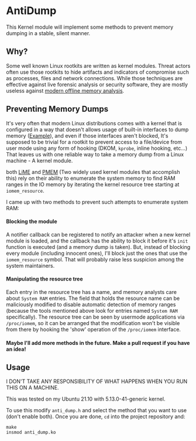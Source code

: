 # AntiDump

This Kernel module will implement some methods to prevent memory dumping in a stable, silent manner.

## Why?

Some well known Linux rootkits are written as kernel modules.
Threat actors often use those rootkits to hide artifacts and indicators of compromise such as processes, files and network connections.
While those techniques are effective against live forensic analysis or security software, they are mostly useless against [modern offline memory analysis](https://github.com/volatilityfoundation/volatility).

## Preventing Memory Dumps
It's very often that modern Linux distributions comes with a kernel that is configured in a way that doesn't allows usage of built-in interfaces to dump memory ([Example](https://www.kernelconfig.io/config_strict_devmem)), and even if those interfaces aren't blocked, It's supposed to be trivial for a rootkit to prevent access to a file/device from user mode using any form of hooking (DKOM, `kprobe`, inline hooking, etc...)
That leaves us with one reliable way to take a memory dump from a Linux machine - A kernel module.

both [LiME](https://github.com/504ensicsLabs/LiME) and [PMEM](https://github.com/google/rekall/tree/master/tools/linux) (Two widely used kernel modules that accomplish this) rely on their ability to enumerate the system memory to find RAM ranges in the IO memory by iterating the kernel resource tree starting at `iomem_resource`.

I came up with two methods to prevent such attempts to enumerate system RAM:

#### Blocking the module
 A notifier callback can be registered to notify an attacker when a new kernel module is loaded, and the callback has the ability to block it before it's `init` function is executed (and a memory dump is taken).
 But, instead of blocking every module (including innocent ones), I'll block just the ones that use the `iomem_resource` symbol.
 That will probably raise less suspicion among the system maintainers.

#### Manipulating the resource tree
Each entry in the resource tree has a name, and memory analysts care about `System RAM` entries.
The field that holds the resource name can be maliciously modified to disable automatic detection of memory ranges (because the tools mentioned above look for entries named `System RAM` specifically).
The resource tree can be seen by usermode applications via `/proc/iomem`, so it can be arranged that the modification won't be visible from there by hooking the 'show' operation of the `/proc/iomem` interface.

#### Maybe I'll add more methods in the future. Make a pull request if you have an idea!
## Usage
I DON'T TAKE ANY RESPONSIBILITY OF WHAT HAPPENS WHEN YOU RUN THIS ON A MACHINE.

This was tested on my Ubuntu 21.10 with 5.13.0-41-generic kernel.

To use this modify `anti_dump.h` and select the method that you want to use (don't enable both).
Once you are done, `cd` into the project repository and:
```
make
insmod anti_dump.ko
```